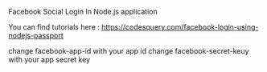 Facebook Social Login In Node.js application


You can find tutorials here : https://codesquery.com/facebook-login-using-nodejs-passport

change facebook-app-id with your app id
change facebook-secret-keuy with your app secret key
